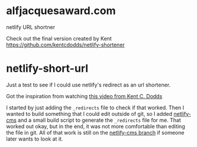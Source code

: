 # alfjacquesaward.com
netlify URL shortner


Check out the final version created by Kent https://github.com/kentcdodds/netlify-shortener

# netlify-short-url

Just a test to see if I could use netlify's redirect as an url shortener.

Got the inspiration from watching [this video from Kent C. Dodds](https://rosell.io/kcd-video)

I started by just adding the `_redirects` file to check if that worked. Then I wanted to build something that I could edit outside of git, so I added [netlify-cms](https://github.com/netlify/netlify-cms) and a small build script to generate the `_redirects` file for me. That worked out okay, but in the end, it was not more comfortable than editing the file in git. All of that work is still on the [netlify-cms branch](https://rosell.io/cms-branch) if someone later wants to look at it.

